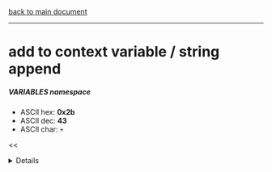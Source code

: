 [back to main document](../README.md)

---

# add to context variable / string append
##### VARIABLES namespace
- ASCII hex: __0x2b__
- ASCII dec: __43__
- ASCII char: `+`

<<<DETAILS>>>

---

<<<USAGE>>>

---

<<<EXAMPLELINKSECTION>>>

---

[back to main document](../README.md)

***PROJECT RATTISH `@` 2023***
